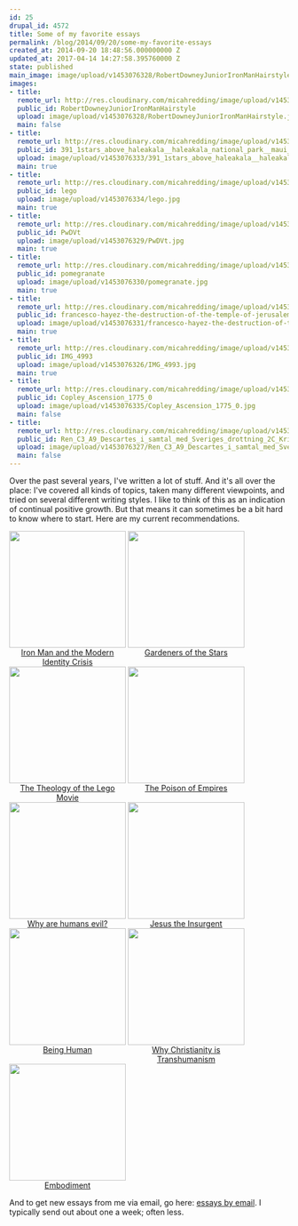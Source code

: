 ```yaml
---
id: 25
drupal_id: 4572
title: Some of my favorite essays
permalink: /blog/2014/09/20/some-my-favorite-essays
created_at: 2014-09-20 18:48:56.000000000 Z
updated_at: 2017-04-14 14:27:58.395760000 Z
state: published
main_image: image/upload/v1453076328/RobertDowneyJuniorIronManHairstyle.jpg
images:
- title: 
  remote_url: http://res.cloudinary.com/micahredding/image/upload/v1453076328/RobertDowneyJuniorIronManHairstyle.jpg
  public_id: RobertDowneyJuniorIronManHairstyle
  upload: image/upload/v1453076328/RobertDowneyJuniorIronManHairstyle.jpg
  main: false
- title: 
  remote_url: http://res.cloudinary.com/micahredding/image/upload/v1453076333/391_1stars_above_haleakala__haleakala_national_park__maui__hi_0.jpg
  public_id: 391_1stars_above_haleakala__haleakala_national_park__maui__hi_0
  upload: image/upload/v1453076333/391_1stars_above_haleakala__haleakala_national_park__maui__hi_0.jpg
  main: true
- title: 
  remote_url: http://res.cloudinary.com/micahredding/image/upload/v1453076334/lego.jpg
  public_id: lego
  upload: image/upload/v1453076334/lego.jpg
  main: true
- title: 
  remote_url: http://res.cloudinary.com/micahredding/image/upload/v1453076329/PwDVt.jpg
  public_id: PwDVt
  upload: image/upload/v1453076329/PwDVt.jpg
  main: true
- title: 
  remote_url: http://res.cloudinary.com/micahredding/image/upload/v1453076330/pomegranate.jpg
  public_id: pomegranate
  upload: image/upload/v1453076330/pomegranate.jpg
  main: true
- title: 
  remote_url: http://res.cloudinary.com/micahredding/image/upload/v1453076331/francesco-hayez-the-destruction-of-the-temple-of-jerusalem-1867.jpg
  public_id: francesco-hayez-the-destruction-of-the-temple-of-jerusalem-1867
  upload: image/upload/v1453076331/francesco-hayez-the-destruction-of-the-temple-of-jerusalem-1867.jpg
  main: true
- title: 
  remote_url: http://res.cloudinary.com/micahredding/image/upload/v1453076326/IMG_4993.jpg
  public_id: IMG_4993
  upload: image/upload/v1453076326/IMG_4993.jpg
  main: true
- title: 
  remote_url: http://res.cloudinary.com/micahredding/image/upload/v1453076335/Copley_Ascension_1775_0.jpg
  public_id: Copley_Ascension_1775_0
  upload: image/upload/v1453076335/Copley_Ascension_1775_0.jpg
  main: false
- title: 
  remote_url: http://res.cloudinary.com/micahredding/image/upload/v1453076327/Ren_C3_A9_Descartes_i_samtal_med_Sveriges_drottning_2C_Kristina.jpg
  public_id: Ren_C3_A9_Descartes_i_samtal_med_Sveriges_drottning_2C_Kristina
  upload: image/upload/v1453076327/Ren_C3_A9_Descartes_i_samtal_med_Sveriges_drottning_2C_Kristina.jpg
  main: false
---
```

<p>Over the past several years, I've written a lot of stuff. And it's all over the place: I've covered all kinds of topics, taken many different viewpoints, and tried on several different writing styles. I like to think of this as an indication of continual positive growth. But that means it can sometimes be a bit hard to know where to start. Here are my current recommendations.</p>

  <ul style="padding-left: 0;">
    <li style="display:inline-block; max-width:210px; vertical-align:top; text-align:center;">
      <a href="http://micahredding.com/blog/2013/06/07/iron-man-and-modern-identity-crisis">
        <img src="http://res.cloudinary.com/micahredding/image/upload/v1453076328/RobertDowneyJuniorIronManHairstyle.jpg" width="210" height="210" />
        <span>Iron Man and the Modern Identity Crisis</span>
      </a>
    </li>
    <li style="display:inline-block; max-width:210px; vertical-align:top; text-align:center;">
      <a href="http://micahredding.com/blog/2013/01/21/gardeners-stars">
        <img src="http://res.cloudinary.com/micahredding/image/upload/v1453076333/391_1stars_above_haleakala__haleakala_national_park__maui__hi_0.jpg" width="210" height="210" />
        <span>Gardeners of the Stars</span>
      </a>
    </li>
    <li style="display:inline-block; max-width:210px; vertical-align:top; text-align:center;">
      <a href="http://micahredding.com/blog/2014/05/27/theology-lego-movie">
        <img src="http://res.cloudinary.com/micahredding/image/upload/v1453076334/lego.jpg" width="210" height="210" />
        <span>The Theology of the Lego Movie</span>
      </a>
    </li>
    <li style="display:inline-block; max-width:210px; vertical-align:top; text-align:center;">
      <a href="http://micahredding.com/blog/2013/05/28/poison-empires">
        <img src="http://res.cloudinary.com/micahredding/image/upload/v1453076329/PwDVt.jpg" width="210" height="210" />
        <span>The Poison of Empires</span>
      </a>
    </li>
    <li style="display:inline-block; max-width:210px; vertical-align:top; text-align:center;">
      <a href="http://micahredding.com/blog/2012/03/06/why-are-humans-evil">
        <img src="http://res.cloudinary.com/micahredding/image/upload/v1453076330/pomegranate.jpg" width="210" height="210" />
        <span>Why are humans evil?</span>
      </a>
    </li>
    <li style="display:inline-block; max-width:210px; vertical-align:top; text-align:center;">
      <a href="http://micahredding.com/blog/2012/04/02/jesus-insurgent">
        <img src="http://res.cloudinary.com/micahredding/image/upload/v1453076331/francesco-hayez-the-destruction-of-the-temple-of-jerusalem-1867.jpg" width="210" height="210" />
        <span>Jesus the Insurgent</span>
      </a>
    </li>
    <li style="display:inline-block; max-width:210px; vertical-align:top; text-align:center;">
      <a href="http://micahredding.com/blog/2014/02/15/being-human">
        <img src="http://res.cloudinary.com/micahredding/image/upload/v1453076326/IMG_4993.jpg" width="210" height="210" />
        <span>Being Human</span>
      </a>
    </li>
    <li style="display:inline-block; max-width:210px; vertical-align:top; text-align:center;">
      <a href="http://micahredding.com/blog/2012/04/25/christianity-transhumanism">
        <img src="http://res.cloudinary.com/micahredding/image/upload/v1453076335/Copley_Ascension_1775_0.jpg" width="210" height="210" />
        <span>Why Christianity is Transhumanism</span>
      </a>
    </li>
    <li style="display:inline-block; max-width:210px; vertical-align:top; text-align:center;">
      <a href="http://micahredding.com/blog/2013/11/24/embodiment">
        <img src="http://res.cloudinary.com/micahredding/image/upload/v1453076327/Ren_C3_A9_Descartes_i_samtal_med_Sveriges_drottning_2C_Kristina.jpg" width="210" height="210" />
        <span>Embodiment</span>
      </a>
    </li>
</ul>

<p>And to get new essays from me via email, go here: <a href="http://micahredding.com/list">essays by email</a>. I typically send out about one a week; often less.</p>
